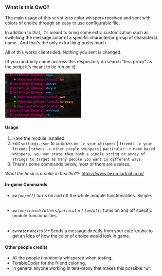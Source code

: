 ### **What is this OwO?**

The main usage of this script is to color whispers received and sent with colors of choice through an easy to use configurable file.

In addition to that, it's meant to bring some extra customization such as, switching the message color of a specific character(or group of characters) name...And that's the only extra thing pretty much.

All of this works clientsided. Nothing you sent is changed.

(If you randomly came accross this respository do search "tera proxy" as the script it's meant to be run on it).

![Sample](imgs/sample.png)

#### Usage

1. Have the module installed.
2. Edit `settings.json` to colorize. `me -> your whispers` | `friends -> your friends` | `others -> other people whispers` | `particular -> name based whispers, you can state them both a single string or array of strings to target as many people you want in different ways.`
3. There's some commands below, most of them are useless.

*What the heck is a color in hex tho??*: https://www.hexcolortool.com/


#### In-game Commands

* ***`cw`***  *`[on/off]`* turns on and off the whole module functionalities. Simple.
######
* ***`cw`*** *`[me/friends/others/particular]` `[on/off]`* turns on and off specific module functionalities.
######
* ***`cw`*** ***`color`*** *`#hexcolor`* Sends a message directly from your cute kouhai to get an idea of how the color of choice would look in game.

#### Other people credits

* All the people i randomly whispered when testing.
* TerableCoder for the friend coloring.
* In general anyone working in tera-proxy that makes this possible ^w^.